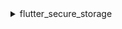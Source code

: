 <details>
<summary>flutter_secure_storage</summary>

クロスプラットフォームの永続的なセキュアトークンストレージを実装するために、[flutter_secure_storage](https://pub.dev/packages/flutter_secure_storage) を使用しています。内部では：

- iOS では Keychain が使用されます
- Android では AES 暗号化が使用されます。

### Android バージョンの設定：

[project]/android/app/build.gradle で minSdkVersion を >= 18 に設定します。

```kotlin
  android {
      ...

      defaultConfig {
          ...
          minSdkVersion 18
          ...
      }
  }
```

### 自動バックアップを無効にする：

:::note

デフォルトでは、Android は Google Drive にデータをバックアップします。これにより、例外 java.security.InvalidKeyException:Failed to unwrap key が発生する可能性があります。

:::

これを避けるために、アプリの自動バックアップを無効にするか、FlutterSecureStorage から sharedprefs を除外することができます。

1. 自動バックアップを無効にするには、アプリのマニフェストファイルに移動し、ブール値 android:allowBackup を設定します：

   ```xml
   <manifest ... >
       ...
       <application
         android:allowBackup="false"
         android:fullBackupContent="false"
         ...
       >
           ...
       </application>
   </manifest>

   ```

2. FlutterSecureStorage から sharedprefs を除外します。

   アプリの android:fullBackupContent を有効にする必要がある場合は、プラグインで使用される prefs を [除外](https://developer.android.com/guide/topics/data/autobackup#IncludingFiles) するバックアップルールを設定します：

   ```xml
   <application ...
     android:fullBackupContent="@xml/backup_rules">
   </application>
   ```

   ```xml
   <?xml version="1.0" encoding="utf-8"?>
   <full-backup-content>
     <exclude domain="sharedpref" path="FlutterSecureStorage"/>
   </full-backup-content>
   ```

   詳細については、[flutter_secure_storage](https://pub.dev/packages/flutter_secure_storage#configure-android-version) を確認してください。

</details>
